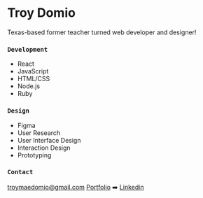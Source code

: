# Troy Domio

Texas-based former teacher turned web developer and designer!

### `Development`

- React
- JavaScript
- HTML/CSS
- Node.js
- Ruby 

### `Design`
- Figma
- User Research
- User Interface Design
- Interaction Design 
- Prototyping

### `Contact`

troymaedomio@gmail.com
[Portfolio](https://www.troydomio.me/)  ➡️ 
[Linkedin](https://www.linkedin.com/in/troydomio/)

